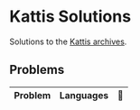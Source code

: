 # Kattis Solutions
Solutions to the [Kattis archives](https://open.kattis.com/).

## Problems
| Problem | Languages | :link: |
| - | - | - |
